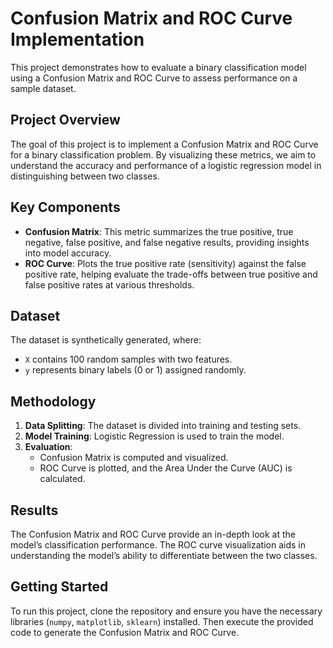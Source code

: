# **Confusion Matrix and ROC Curve Implementation**

This project demonstrates how to evaluate a binary classification model using a Confusion Matrix and ROC Curve to assess performance on a sample dataset.

## **Project Overview**

The goal of this project is to implement a Confusion Matrix and ROC Curve for a binary classification problem. By visualizing these metrics, we aim to understand the accuracy and performance of a logistic regression model in distinguishing between two classes.

## **Key Components**

- **Confusion Matrix**: This metric summarizes the true positive, true negative, false positive, and false negative results, providing insights into model accuracy.
- **ROC Curve**: Plots the true positive rate (sensitivity) against the false positive rate, helping evaluate the trade-offs between true positive and false positive rates at various thresholds.

## **Dataset**

The dataset is synthetically generated, where:

- `X` contains 100 random samples with two features.
- `y` represents binary labels (0 or 1) assigned randomly.

## **Methodology**

1. **Data Splitting**: The dataset is divided into training and testing sets.
2. **Model Training**: Logistic Regression is used to train the model.
3. **Evaluation**:
   - Confusion Matrix is computed and visualized.
   - ROC Curve is plotted, and the Area Under the Curve (AUC) is calculated.

## **Results**

The Confusion Matrix and ROC Curve provide an in-depth look at the model’s classification performance. The ROC curve visualization aids in understanding the model’s ability to differentiate between the two classes.

## **Getting Started**

To run this project, clone the repository and ensure you have the necessary libraries (`numpy`, `matplotlib`, `sklearn`) installed. Then execute the provided code to generate the Confusion Matrix and ROC Curve.
